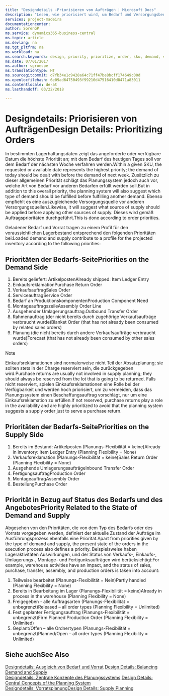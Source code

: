 ```yaml
---
title: "Designdetails -Priorisieren von Aufträgen | Microsoft Docs"
description: "Lesen, wie priorisiert wird, um Bedarf und Versorgungsbedarf zu erfüllen."
services: project-madeira
documentationcenter: 
author: SorenGP
ms.service: dynamics365-business-central
ms.topic: article
ms.devlang: na
ms.tgt_pltfrm: na
ms.workload: na
ms.search.keywords: design, priority, prioritize, order, sku, demand, supply
ms.date: 07/01/2017
ms.author: sgroespe
ms.translationtype: HT
ms.sourcegitcommit: d7fb34e1c9428a64c71ff47be8bcff174649c00d
ms.openlocfilehash: 6e09ad64750493f99210d47516410d8471a83011
ms.contentlocale: de-at
ms.lasthandoff: 03/22/2018

---
```

# <a name="design-details-prioritizing-orders"></a><span data-ttu-id="78e7a-103">Designdetails: Priorisieren von Aufträgen</span><span class="sxs-lookup"><span data-stu-id="78e7a-103">Design Details: Prioritizing Orders</span></span>
<span data-ttu-id="78e7a-104">In bestimmten Lagerhaltungsdaten zeigt das angeforderte oder verfügbare Datum die höchste Priorität an; mit dem Bedarf des heutigen Tages soll vor dem Bedarf der nächsten Woche verfahren werden.</span><span class="sxs-lookup"><span data-stu-id="78e7a-104">Within a given SKU, the requested or available date represents the highest priority; the demand of today should be dealt with before the demand of next week.</span></span> <span data-ttu-id="78e7a-105">Zusätzlich zu dieser allgemeinen Priorität schlägt das Planungssystem jedoch auch vor, welche Art von Bedarf vor anderen Bedarfen erfüllt werden soll.</span><span class="sxs-lookup"><span data-stu-id="78e7a-105">But in addition to this overall priority, the planning system will also suggest which type of demand should be fulfilled before fulfilling another demand.</span></span> <span data-ttu-id="78e7a-106">Ebenso empfiehlt es eine auszugleichende Versorgungsquelle vor anderen Versorgungsquellen.</span><span class="sxs-lookup"><span data-stu-id="78e7a-106">Likewise, it will suggest what source of supply should be applied before applying other sources of supply.</span></span> <span data-ttu-id="78e7a-107">Dieses wird gemäß Auftragsprioritäten durchgeführt.</span><span class="sxs-lookup"><span data-stu-id="78e7a-107">This is done according to order priorities.</span></span>  
  
<span data-ttu-id="78e7a-108">Geladener Bedarf und Vorrat tragen zu einem Profil für den voraussichtlichen Lagerbestand entsprechend den folgenden Prioritäten bei:</span><span class="sxs-lookup"><span data-stu-id="78e7a-108">Loaded demand and supply contribute to a profile for the projected inventory according to the following priorities:</span></span>  
  
## <a name="priorities-on-the-demand-side"></a><span data-ttu-id="78e7a-109">Prioritäten der Bedarfs-Seite</span><span class="sxs-lookup"><span data-stu-id="78e7a-109">Priorities on the Demand Side</span></span>  
1. <span data-ttu-id="78e7a-110">Bereits geliefert: Artikelposten</span><span class="sxs-lookup"><span data-stu-id="78e7a-110">Already shipped: Item Ledger Entry</span></span>  
2. <span data-ttu-id="78e7a-111">Einkaufsreklamation</span><span class="sxs-lookup"><span data-stu-id="78e7a-111">Purchase Return Order</span></span>  
3. <span data-ttu-id="78e7a-112">Verkaufsauftrag</span><span class="sxs-lookup"><span data-stu-id="78e7a-112">Sales Order</span></span>  
4. <span data-ttu-id="78e7a-113">Serviceauftrag</span><span class="sxs-lookup"><span data-stu-id="78e7a-113">Service Order</span></span>  
5. <span data-ttu-id="78e7a-114">Bedarf an Produktionskomponenten</span><span class="sxs-lookup"><span data-stu-id="78e7a-114">Production Component Need</span></span>  
6. <span data-ttu-id="78e7a-115">Montageauftragszeile</span><span class="sxs-lookup"><span data-stu-id="78e7a-115">Assembly Order Line</span></span>  
7. <span data-ttu-id="78e7a-116">Ausgehender Umlagerungsauftrag.</span><span class="sxs-lookup"><span data-stu-id="78e7a-116">Outbound Transfer Order</span></span>  
8. <span data-ttu-id="78e7a-117">Rahmenauftrag (der nicht bereits durch zugehörige Verkaufsaufträge verbraucht wurde)</span><span class="sxs-lookup"><span data-stu-id="78e7a-117">Blanket Order (that has not already been consumed by related sales orders)</span></span>  
9. <span data-ttu-id="78e7a-118">Planung (die nicht bereits durch andere Verkaufsaufträge verbraucht wurde)</span><span class="sxs-lookup"><span data-stu-id="78e7a-118">Forecast (that has not already been consumed by other sales orders)</span></span>  
  
> [!NOTE]  
>  <span data-ttu-id="78e7a-119">Einkaufsreklamationen sind normalerweise nicht Teil der Absatzplanung; sie sollten stets in der Charge reserviert sein, die zurückgegeben wird.</span><span class="sxs-lookup"><span data-stu-id="78e7a-119">Purchase returns are usually not involved in supply planning; they should always be reserved from the lot that is going to be returned.</span></span> <span data-ttu-id="78e7a-120">Falls nicht reserviert, spielen Einkaufsreklamationen eine Rolle bei der Verfügbarkeit und werden hoch priorisiert, um zu vermeiden, dass das Planungssystem einen Beschaffungsauftrag vorschlägt, nur um eine Einkaufsreklamation zu erfüllen.</span><span class="sxs-lookup"><span data-stu-id="78e7a-120">If not reserved, purchase returns play a role in the availability and are highly prioritized to avoid that the planning system suggests a supply order just to serve a purchase return.</span></span>  
  
## <a name="priorities-on-the-supply-side"></a><span data-ttu-id="78e7a-121">Prioritäten der Bedarfs-Seite</span><span class="sxs-lookup"><span data-stu-id="78e7a-121">Priorities on the Supply Side</span></span>  
1. <span data-ttu-id="78e7a-122">Bereits im Bestand: Artikelposten (Planungs-Flexibilität = keine)</span><span class="sxs-lookup"><span data-stu-id="78e7a-122">Already in inventory: Item Ledger Entry (Planning Flexibility = None)</span></span>  
2. <span data-ttu-id="78e7a-123">Verkaufsreklamation (Planungs-Flexibilität = keine)</span><span class="sxs-lookup"><span data-stu-id="78e7a-123">Sales Return Order (Planning Flexibility = None)</span></span>  
3. <span data-ttu-id="78e7a-124">Ausgehende Umlagerungsaufträge</span><span class="sxs-lookup"><span data-stu-id="78e7a-124">Inbound Transfer Order</span></span>  
4. <span data-ttu-id="78e7a-125">Fertigungsauftrag</span><span class="sxs-lookup"><span data-stu-id="78e7a-125">Production Order</span></span>  
5. <span data-ttu-id="78e7a-126">Montageauftrag</span><span class="sxs-lookup"><span data-stu-id="78e7a-126">Assembly Order</span></span>  
6. <span data-ttu-id="78e7a-127">Bestellung</span><span class="sxs-lookup"><span data-stu-id="78e7a-127">Purchase Order</span></span>  
  
## <a name="priority-related-to-the-state-of-demand-and-supply"></a><span data-ttu-id="78e7a-128">Priorität in Bezug auf Status des Bedarfs und des Angebotes</span><span class="sxs-lookup"><span data-stu-id="78e7a-128">Priority Related to the State of Demand and Supply</span></span>  
<span data-ttu-id="78e7a-129">Abgesehen von den Prioritäten, die von dem Typ des Bedarfs oder des Vorrats vorgegeben werden, definiert der aktuelle Zustand der Aufträge im Ausführungsprozess ebenfalls eine Priorität.</span><span class="sxs-lookup"><span data-stu-id="78e7a-129">Apart from priorities given by the type of demand and supply, the present state of the orders in the execution process also defines a priority.</span></span> <span data-ttu-id="78e7a-130">Beispielsweise haben Lageraktivitäten Auswirkungen, und der Status von Verkaufs-, Einkaufs-, Umlagerungs-, Montage- und Fertigunksaufträgen wird berücksichtigt:</span><span class="sxs-lookup"><span data-stu-id="78e7a-130">For example, warehouse activities have an impact, and the status of sales, purchase, transfer, assembly, and production orders is taken into account:</span></span>  
  
1. <span data-ttu-id="78e7a-131">Teilweise bearbeitet (Planungs-Flexibilität = Nein)</span><span class="sxs-lookup"><span data-stu-id="78e7a-131">Partly handled (Planning Flexibility = None)</span></span>  
2. <span data-ttu-id="78e7a-132">Bereits in Bearbeitung im Lager (Planungs-Flexibilität = keine)</span><span class="sxs-lookup"><span data-stu-id="78e7a-132">Already in process in the warehouse (Planning Flexibility = None)</span></span>  
3. <span data-ttu-id="78e7a-133">Freigegeben - alle Auftragsarten (Planungs-Flexibilität = unbegrenzt)</span><span class="sxs-lookup"><span data-stu-id="78e7a-133">Released – all order types (Planning Flexibility = Unlimited)</span></span>  
4. <span data-ttu-id="78e7a-134">Fest geplanter Fertigungsauftrag (Planungs-Flexibilität = unbegrenzt)</span><span class="sxs-lookup"><span data-stu-id="78e7a-134">Firm Planned Production Order (Planning Flexibility = Unlimited)</span></span>  
5. <span data-ttu-id="78e7a-135">Geplant/Offen – alle Ordnertypen (Planungs-Flexibilität = unbegrenzt)</span><span class="sxs-lookup"><span data-stu-id="78e7a-135">Planned/Open – all order types (Planning Flexibility = Unlimited)</span></span>  
  
## <a name="see-also"></a><span data-ttu-id="78e7a-136">Siehe auch</span><span class="sxs-lookup"><span data-stu-id="78e7a-136">See Also</span></span>  
<span data-ttu-id="78e7a-137">[Designdetails: Ausgleich von Bedarf und Vorrat](design-details-balancing-demand-and-supply.md) </span><span class="sxs-lookup"><span data-stu-id="78e7a-137">[Design Details: Balancing Demand and Supply](design-details-balancing-demand-and-supply.md) </span></span>  
<span data-ttu-id="78e7a-138">[Designdetails: Zentrale Konzepte des Planungssystems](design-details-central-concepts-of-the-planning-system.md) </span><span class="sxs-lookup"><span data-stu-id="78e7a-138">[Design Details: Central Concepts of the Planning System](design-details-central-concepts-of-the-planning-system.md) </span></span>  
[<span data-ttu-id="78e7a-139">Designdetails: Vorratsplanung</span><span class="sxs-lookup"><span data-stu-id="78e7a-139">Design Details: Supply Planning</span></span>](design-details-supply-planning.md)
